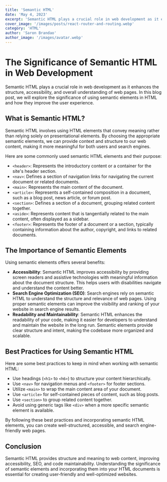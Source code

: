 ```yaml
---
title: 'Semantic HTML'
date: 'May 4, 2023'
excerpt: 'Semantic HTML plays a crucial role in web development as it enhances the structure'
cover_image: '/images/posts/react-router-and-routing.webp'
category: 'HTML'
author: 'Saron Brandao'
author_image: '/images/avatar.webp'
---
```


# The Significance of Semantic HTML in Web Development

Semantic HTML plays a crucial role in web development as it enhances the structure, accessibility, and overall understanding of web pages. In this blog post, we will explore the significance of using semantic elements in HTML and how they improve the user experience.

## What is Semantic HTML?

Semantic HTML involves using HTML elements that convey meaning rather than relying solely on presentational elements. By choosing the appropriate semantic elements, we can provide context and structure to our web content, making it more meaningful for both users and search engines.

Here are some commonly used semantic HTML elements and their purpose:

- `<header>`: Represents the introductory content or a container for the site's header section.
- `<nav>`: Defines a section of navigation links for navigating the current document or related documents.
- `<main>`: Represents the main content of the document.
- `<article>`: Represents a self-contained composition in a document, such as a blog post, news article, or forum post.
- `<section>`: Defines a section of a document, grouping related content together.
- `<aside>`: Represents content that is tangentially related to the main content, often displayed as a sidebar.
- `<footer>`: Represents the footer of a document or a section, typically containing information about the author, copyright, and links to related documents.

## The Importance of Semantic Elements

Using semantic elements offers several benefits:

- **Accessibility**: Semantic HTML improves accessibility by providing screen readers and assistive technologies with meaningful information about the document structure. This helps users with disabilities navigate and understand the content better.
- **Search Engine Optimization (SEO)**: Search engines rely on semantic HTML to understand the structure and relevance of web pages. Using proper semantic elements can improve the visibility and ranking of your website in search engine results.
- **Readability and Maintainability**: Semantic HTML enhances the readability of your code, making it easier for developers to understand and maintain the website in the long run. Semantic elements provide clear structure and intent, making the codebase more organized and scalable.

## Best Practices for Using Semantic HTML

Here are some best practices to keep in mind when working with semantic HTML:

- Use headings (`<h1>` to `<h6>`) to structure your content hierarchically.
- Use `<nav>` for navigation menus and `<footer>` for footer sections.
- Utilize `<main>` to wrap the main content area of your document.
- Use `<article>` for self-contained pieces of content, such as blog posts.
- Use `<section>` to group related content together.
- Avoid using generic tags like `<div>` when a more specific semantic element is available.

By following these best practices and incorporating semantic HTML elements, you can create well-structured, accessible, and search engine-friendly web pages.

## Conclusion

Semantic HTML provides structure and meaning to web content, improving accessibility, SEO, and code maintainability. Understanding the significance of semantic elements and incorporating them into your HTML documents is essential for creating user-friendly and well-optimized websites.

